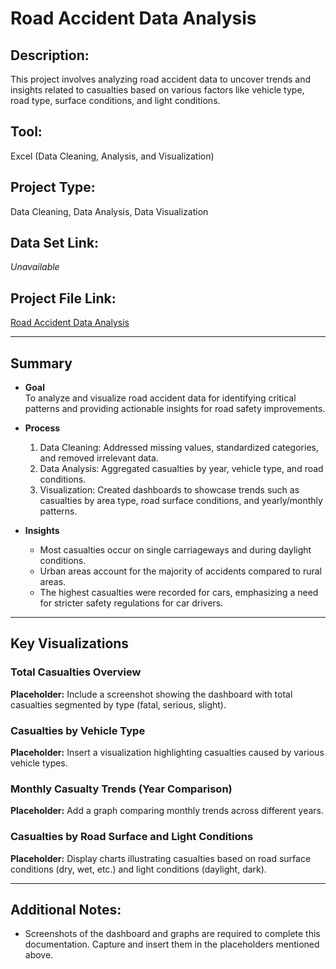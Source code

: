 # Road Accident Data Analysis

## Description:
This project involves analyzing road accident data to uncover trends and insights related to casualties based on various factors like vehicle type, road type, surface conditions, and light conditions.

## Tool:
Excel (Data Cleaning, Analysis, and Visualization)

## Project Type:
Data Cleaning, Data Analysis, Data Visualization

## Data Set Link:
*Unavailable*

## Project File Link:
[Road Accident Data Analysis](Road_Accident_Data_Analysis.xlsx)

---

## Summary

- **Goal**  
  To analyze and visualize road accident data for identifying critical patterns and providing actionable insights for road safety improvements.

- **Process**  
  1. Data Cleaning: Addressed missing values, standardized categories, and removed irrelevant data.  
  2. Data Analysis: Aggregated casualties by year, vehicle type, and road conditions.  
  3. Visualization: Created dashboards to showcase trends such as casualties by area type, road surface conditions, and yearly/monthly patterns.

- **Insights**  
  - Most casualties occur on single carriageways and during daylight conditions.  
  - Urban areas account for the majority of accidents compared to rural areas.  
  - The highest casualties were recorded for cars, emphasizing a need for stricter safety regulations for car drivers.  

---

## Key Visualizations

### Total Casualties Overview  
**Placeholder:** Include a screenshot showing the dashboard with total casualties segmented by type (fatal, serious, slight).

### Casualties by Vehicle Type  
**Placeholder:** Insert a visualization highlighting casualties caused by various vehicle types.

### Monthly Casualty Trends (Year Comparison)  
**Placeholder:** Add a graph comparing monthly trends across different years.

### Casualties by Road Surface and Light Conditions  
**Placeholder:** Display charts illustrating casualties based on road surface conditions (dry, wet, etc.) and light conditions (daylight, dark).

---

## Additional Notes:
- Screenshots of the dashboard and graphs are required to complete this documentation. Capture and insert them in the placeholders mentioned above.
